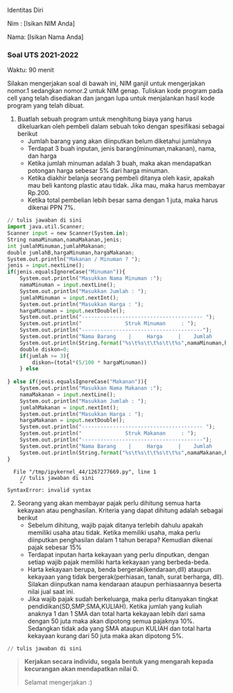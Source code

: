 Identitas Diri

Nim : [Isikan NIM Anda]

Nama: [Isikan Nama Anda]

### Soal UTS 2021-2022
Waktu: 90 menit

Silakan mengerjakan soal di bawah ini, NIM ganjil untuk mengerjakan nomor.1 sedangkan nomor.2 untuk NIM genap. Tuliskan
kode program pada cell yang telah disediakan dan jangan lupa untuk menjalankan hasil kode program yang telah dibuat.

1. Buatlah sebuah program untuk menghitung biaya yang harus dikeluarkan oleh pembeli dalam sebuah toko dengan spesifikasi sebagai berikut
    + Jumlah barang yang akan diinputkan belum diketahui jumlahnya
    + Terdapat 3 buah inputan, jenis barang(minuman,makanan), nama, dan harga
    + Ketika jumlah minuman adalah 3 buah, maka akan mendapatkan potongan harga sebesar 5% dari harga minuman.
    + Ketika diakhir belanja seorang pembeli ditanya oleh kasir, apakah mau beli kantong plastic atau tidak. Jika mau, maka harus membayar Rp.200.
    + Ketika total pembelian lebih besar sama dengan 1 juta, maka harus dikenai PPN 7%.


```python
// tulis jawaban di sini
import java.util.Scanner;
Scanner input = new Scanner(System.in);
String namaMinuman,namaMakanan,jenis;
int jumlahMinuman,jumlahMakanan;
double jumlahB,hargaMinuman,hargaMakanan;
System.out.println("Makanan / Minuman ? ");
jenis = input.nextLine();
if(jenis.equalsIgnoreCase("Minuman")){
    System.out.println("Masukkan Nama Minuman :");
    namaMinuman = input.nextLine();
    System.out.println("Masukkan Jumlah : ");
    jumlahMinuman = input.nextInt();
    System.out.println("Masukkan Harga : ");
    hargaMinuman = input.nextDouble();
    System.out.println("--------------------------------------- ");
    System.out.println("              Struk Minuman     : ");
    System.out.println("---------------------------------------");
    System.out.println("Nama Barang    |     Harga     |    Jumlah    |    Total ");
    System.out.println(String.format("%s\t%s\t\t%s\t\t%s",namaMinuman,hargaMinuman,jumlahMinuman,jumlahMinuman + hargaMinuman ));
    double diskon=0;
    if(jumlah >= 3){
        diskon=(total*(5/100 * hargaMinuman))
    } else 
    
} else if(jenis.equalsIgnoreCase("Makanan")){
    System.out.println("Masukkan Nama Makanan :");
    namaMakanan = input.nextLine();
    System.out.println("Masukkan Jumlah : ");
    jumlahMakanan = input.nextInt();
    System.out.println("Masukkan Harga : ");
    hargaMakanan = input.nextDouble(); 
    System.out.println("--------------------------------------- ");
    System.out.println("              Struk Makanan     : ");
    System.out.println("---------------------------------------");
    System.out.println("Nama Barang    |     Harga     |    Jumlah    |    Total ");
    System.out.println(String.format("%s\t%s\t\t%s\t\t%s",namaMakanan,hargaMakanan,jumlahMakanan,jumlahMinumanhargaMinuman ));
}

```


      File "/tmp/ipykernel_44/1267277669.py", line 1
        // tulis jawaban di sini
        ^
    SyntaxError: invalid syntax



2.	Seorang yang akan membayar pajak perlu dihitung semua harta kekayaan atau penghasilan. Kriteria yang dapat dihitung adalah sebagai berikut
    + Sebelum dihitung, wajib pajak ditanya terlebih dahulu apakah memiliki usaha atau tidak. Ketika memiliki usaha, maka perlu diinputkan penghasilan dalam 1 tahun berapa? Kemudian dikenai pajak sebesar 15%
    + Terdapat inputan harta kekayaan yang perlu dinputkan, dengan setiap wajib pajak memiliki harta kekayaan yang berbeda-beda.
    + Harta kekayaan berupa, benda bergerak(kendaraan,dll) ataupun kekayaan yang tidak bergerak(perhiasan, tanah, surat berharga, dll). Silakan diinputkan nama kendaraan ataupun perhiasaannya beserta nilai jual saat ini.
    + Jika wajib pajak sudah berkeluarga, maka perlu ditanyakan tingkat pendidikan(SD,SMP,SMA,KULIAH). Ketika jumlah yang kuliah anaknya 1 dan 1 SMA dan total harta kekayaan lebih dari sama dengan 50 juta maka akan dipotong semua pajaknya 10%. Sedangkan tidak ada yang SMA ataupun KULIAH dan total harta kekayaan kurang dari 50 juta maka akan dipotong 5%.


```python
// tulis jawaban di sini

```

> **Kerjakan secara individu, segala bentuk yang mengarah kepada kecurangan akan mendapatkan nilai 0.**
>
> Selamat mengerjakan :)


